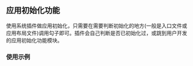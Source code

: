 ## 应用初始化功能
使用系统插件做应用初始化，只需要在需要判断初始化的地方(一般是入口文件或应用布局文件)调用勾子即可。插件会自己判断是否已初始化过，或跳到用户开发的应用初始化功能模块。

### 使用示例
<html>


